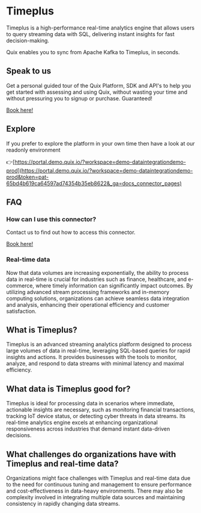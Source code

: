 <!-- START MARKDOWN -->
<!--[tech-name]-->
# Timeplus

<!--[ai-blurb-about-tech]-->
Timeplus is a high-performance real-time analytics engine that allows users to query streaming data with SQL, delivering instant insights for fast decision-making.

Quix enables you to sync from Apache Kafka <span id="to_or_from">to</span> <span id="techname">Timeplus</span>, in seconds.

## Speak to us

Get a personal guided tour of the Quix Platform, SDK and API's to help you get started with assessing and using Quix, without wasting your time and without pressuring you to signup or purchase. Guaranteed!

[Book here!](https://quix.io/book-a-demo)

## Explore

If you prefer to explore the platform in your own time then have a look at our readonly environment

👉[https://portal.demo.quix.io/?workspace=demo-dataintegrationdemo-prod](https://portal.demo.quix.io/?workspace=demo-dataintegrationdemo-prod&token=pat-65bd4b619ca64597ad74354b35eb8622&_ga=docs_connector_pages)

## FAQ 

### How can I use this connector?

Contact us to find out how to access this connector.

[Book here!](https://quix.io/book-a-demo)

### Real-time data

Now that data volumes are increasing exponentially, the ability to process data in real-time is crucial for industries such as finance, healthcare, and e-commerce, where timely information can significantly impact outcomes. By utilizing advanced stream processing frameworks and in-memory computing solutions, organizations can achieve seamless data integration and analysis, enhancing their operational efficiency and customer satisfaction.

## What is <span id="techname">Timeplus</span>?

<!--[tech-seo-text]-->
Timeplus is an advanced streaming analytics platform designed to process large volumes of data in real-time, leveraging SQL-based queries for rapid insights and actions. It provides businesses with the tools to monitor, analyze, and respond to data streams with minimal latency and maximal efficiency.

## What data is <span id="techname">Timeplus</span> good for?

<!--[tech-data-seo-text]-->
Timeplus is ideal for processing data in scenarios where immediate, actionable insights are necessary, such as monitoring financial transactions, tracking IoT device status, or detecting cyber threats in data streams. Its real-time analytics engine excels at enhancing organizational responsiveness across industries that demand instant data-driven decisions.

## What challenges do organizations have with <span id="techname">Timeplus</span> and real-time data?

<!--[tech-challenges-seo-text]-->
Organizations might face challenges with Timeplus and real-time data due to the need for continuous tuning and management to ensure performance and cost-effectiveness in data-heavy environments. There may also be complexity involved in integrating multiple data sources and maintaining consistency in rapidly changing data streams.
<!-- END MARKDOWN -->